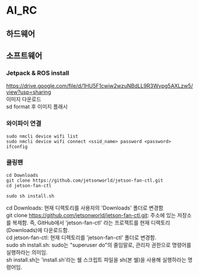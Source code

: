 # AI_RC
## 하드웨어

## 소프트웨어
### Jetpack & ROS install
https://drive.google.com/file/d/1HU5F1cwiw2wzuNBdLL9R3Wvpg5AXLzw5/view?usp=sharing  
이미지 다운로드  
sd format 후 이미지 플래시  

### 와이파이 연결
```
sudo nmcli device wifi list
sudo nmcli device wifi connect <ssid_name> password <password>
ifconfig
```

### 쿨링팬
```
cd Downloads
git clone https://github.com/jetsonworld/jetson-fan-ctl.git
cd jetson-fan-ctl

sudo sh install.sh
```

cd Downloads: 현재 디렉토리를 사용자의 'Downloads' 폴더로 변경함  
git clone https://github.com/jetsonworld/jetson-fan-ctl.git: 주소에 있는 저장소를 복제함. 즉, GitHub에서 'jetson-fan-ctl' 라는 프로젝트를 현재 디렉토리(Downloads)에 다운로드함.  
cd jetson-fan-ctl: 현재 디렉토리를 'jetson-fan-ctl' 폴더로 변경함.  
sudo sh install.sh: sudo는 "superuser do"의 줄임말로, 관리자 권한으로 명령어를 실행하라는 의미임.  
sh install.sh는 'install.sh'라는 쉘 스크립트 파일을 sh(본 쉘)을 사용해 실행하라는 명령어임.  
